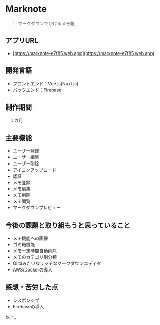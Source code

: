 # Marknote

> マークダウンでかけるメモ帳

## アプリURL
- [https://marknote-e7f85.web.app](https://marknote-e7f85.web.app)
## 開発言語
- フロントエンド：Vue.js(Nuxt.js)
- バックエンド：Firebase

## 制作期間
　１カ月
## 主要機能
- ユーザー登録
- ユーザー編集
- ユーザー削除
- アイコンアップロード
- 認証
- メモ登録
- メモ編集
- メモ削除
- メモ閲覧
- マークダウンプレビュー

## 今後の課題と取り組もうと思っていること

- メモ機能への画像
- ゴミ箱機能
- メモ一定時間自動削除
- メモのカテゴリ別分類
- Qiitaみたいなリッチなマークダウンエディタ
- AWS/Dockerの導入
　
## 感想・苦労した点

- レスポンシブ
- Firebaseの導入



以上。
